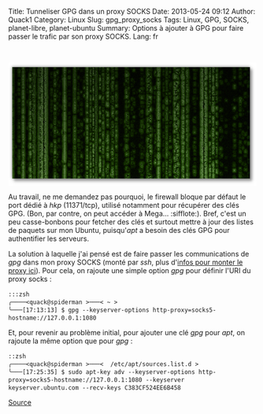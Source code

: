 Title: Tunneliser GPG dans un proxy SOCKS
Date: 2013-05-24 09:12
Author: Quack1
Category: Linux
Slug: gpg_proxy_socks
Tags: Linux, GPG, SOCKS, planet-libre, planet-ubuntu
Summary: Options à ajouter à GPG pour faire passer le trafic par son proxy SOCKS.
Lang: fr

&nbsp;
<div align=center><img src="upload/matrix.png" width="600" height="250" align=center /></div>

Au travail, ne me demandez pas pourquoi, le firewall bloque par défaut le port dédié à _hkp_ (11371/tcp), utilisé notamment pour récupérer des clés GPG. (Bon, par contre, on peut accéder à Mega... :sifflote:). Bref, c'est un peu casse-bonbons pour fetcher des clés et surtout mettre à jour des listes de paquets sur mon Ubuntu, puisqu'_apt_ a besoin des clés GPG pour authentifier les serveurs.

La solution à laquelle j'ai pensé est de faire passer les communications de _gpg_ dans mon proxy SOCKS (monté par _ssh_, plus d'[infos pour monter le proxy ici](http://artisan.karma-lab.net/faire-passer-trafic-tunnel-ssh)). Pour cela, on rajoute une simple option _gpg_ pour définir l'URI du proxy socks : 

	:::zsh
	╭────<quack@spiderman >───< ~ >  
	╰───[17:13:13] $ gpg --keyserver-options http-proxy=socks5-hostname://127.0.0.1:1080

Et, pour revenir au problème initial, pour ajouter une clé _gpg_ pour _apt_, on rajoute la même option que pour _gpg_ :

	::zsh
	╭────<quack@spiderman >───<  /etc/apt/sources.list.d >  
	╰───[17:25:35] $ sudo apt-key adv --keyserver-options http-proxy=socks5-hostname://127.0.0.1:1080 --keyserver keyserver.ubuntu.com --recv-keys C383CF524EE6B458

[Source](http://lists.gnupg.org/pipermail/gnupg-devel/2012-September/026930.html)
